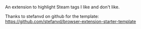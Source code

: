 An extension to highlight Steam tags I like and don't like.

Thanks to stefanvd on github for the template:
https://github.com/stefanvd/browser-extension-starter-template
